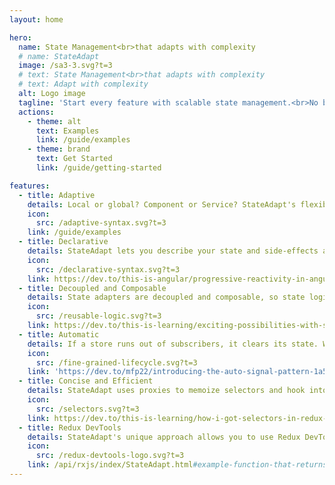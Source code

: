 ```yaml
---
layout: home

hero:
  name: State Management<br>that adapts with complexity
  # name: StateAdapt
  image: /sa3-3.svg?t=3
  # text: State Management<br>that adapts with complexity
  # text: Adapt with complexity
  alt: Logo image
  tagline: 'Start every feature with scalable state management.<br>No boilerplate. No big refactors.'
  actions:
    - theme: alt
      text: Examples
      link: /guide/examples
    - theme: brand
      text: Get Started
      link: /guide/getting-started

features:
  - title: Adaptive
    details: Local or global? Component or Service? StateAdapt's flexible syntax eliminates the need to ask these annoying questions up front.
    icon:
      src: /adaptive-syntax.svg?t=3
    link: /guide/examples
  - title: Declarative
    details: StateAdapt lets you describe your state and side-effects almost completely declaratively, with as little boilerplate as possible.
    icon:
      src: /declarative-syntax.svg?t=3
    link: https://dev.to/this-is-angular/progressive-reactivity-in-angular-1d40
  - title: Decoupled and Composable
    details: State adapters are decoupled and composable, so state logic is reusable, focused and resilient across change.
    icon:
      src: /reusable-logic.svg?t=3
    link: https://dev.to/this-is-learning/exciting-possibilities-with-state-adapters-3cia
  - title: Automatic
    details: If a store runs out of subscribers, it clears its state. When it gets new subscribers, it re-initializes. No need for external management.
    icon:
      src: /fine-grained-lifecycle.svg?t=3
    link: 'https://dev.to/mfp22/introducing-the-auto-signal-pattern-1a5h#1-automatic-cleanup'
  - title: Concise and Efficient
    details: StateAdapt uses proxies to memoize selectors and hook into Redux DevTools, while enabling extremely concise syntax.
    icon:
      src: /selectors.svg?t=3
    link: https://dev.to/this-is-learning/how-i-got-selectors-in-redux-devtools-443j
  - title: Redux DevTools
    details: StateAdapt's unique approach allows you to use Redux DevTools to inspect and debug both global and local state.
    icon:
      src: /redux-devtools-logo.svg?t=3
    link: /api/rxjs/index/StateAdapt.html#example-function-that-returns-an-observable
---
```

